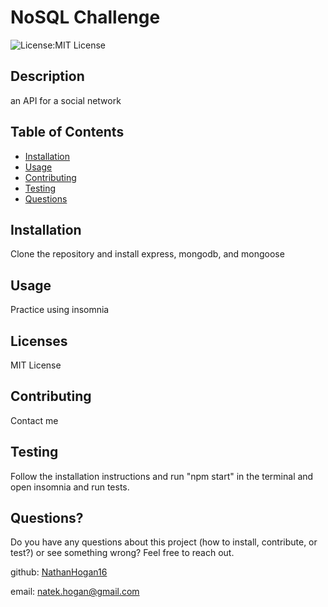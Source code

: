 # NoSQL Challenge
![License:MIT License](https://img.shields.io/badge/License-MITLicense-blue)
## Description
an API for a social network

## Table of Contents
* [Installation](#Installation)
* [Usage](#Usage)
* [Contributing](#Contributing)
* [Testing](#Testing)
* [Questions](#Questions?)
## Installation
Clone the repository and install express, mongodb, and mongoose
## Usage
Practice using insomnia
## Licenses
MIT License
## Contributing
Contact me
## Testing
Follow the installation instructions and run "npm start" in the terminal and open insomnia and run tests.
## Questions?
Do you have any questions about this project (how to install, contribute, or test?) or see something wrong? 
Feel free to reach out.
 
github: [NathanHogan16](https://github.com/NathanHogan16) 

email: natek.hogan@gmail.com